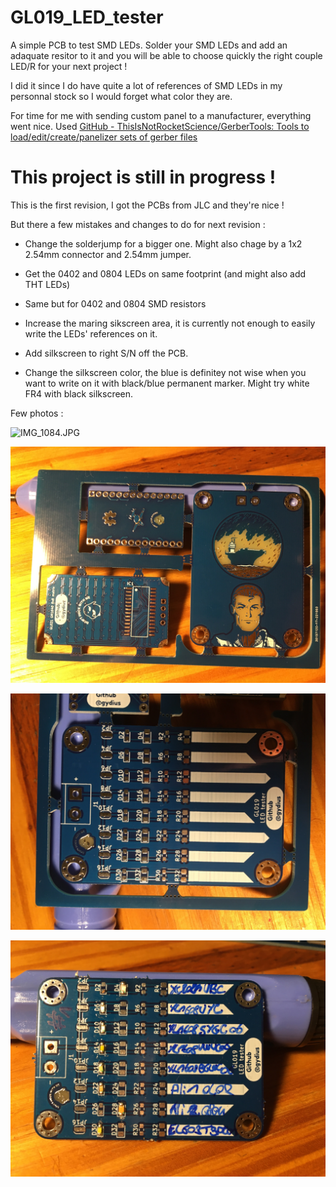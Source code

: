 # GL019_LED_tester

A simple PCB to test SMD LEDs. Solder your SMD LEDs and add an adaquate resitor to it and you will be able to choose quickly the right couple LED/R for your next project ! 

I did it since I do have quite a lot of references of SMD LEDs in my personnal stock so I would forget what color they are. 

For time for me with sending custom panel to a manufacturer, everything went nice. Used [GitHub - ThisIsNotRocketScience/GerberTools: Tools to load/edit/create/panelizer sets of gerber files](https://github.com/ThisIsNotRocketScience/GerberTools)

# This project is still in progress !

This is the first revision, I got the PCBs from JLC and they're nice !

But there a few mistakes and changes to do for next revision : 

- Change the solderjump for a bigger one.  Might also chage by a 1x2 2.54mm connector and 2.54mm jumper. 

- Get the 0402 and 0804 LEDs on same footprint (and might also add THT LEDs)

- Same but for 0402 and 0804 SMD resistors 

- Increase the maring sikscreen area, it is currently not enough to easily write the LEDs' references on it. 

- Add silkscreen to right S/N off the PCB.

- Change the silkscreen color, the blue is definitey not wise when you want to write on it with black/blue permanent marker. Might try white FR4 with black silkscreen. 

Few photos :

![IMG_1084.JPG](C:\Users\mailw\Documents\GitHub\GL019_LED_tester\images\IMG_1084.JPG)

![IMG_1085.JPG](images\IMG_1085.JPG)

![IMG_1088.JPG](images\IMG_1088.JPG)

![IMG_1089.JPG](images\IMG_1089.JPG)
